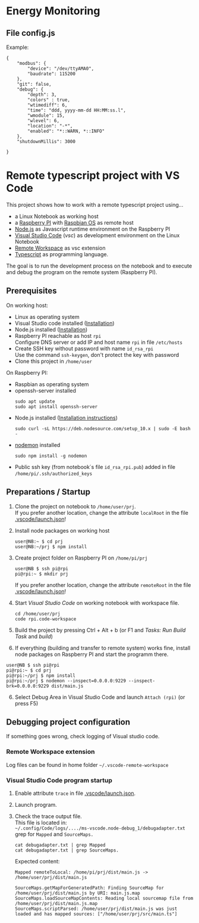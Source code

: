# Energy Monitoring

## File config.js

Example:

```
{
    "modbus": {
        "device": "/dev/ttyAMA0",
        "baudrate": 115200
    },
    "git": false,
    "debug": {
        "depth": 3,
        "colors" : true,
        "wtimediff": 6,
        "time": "ddd, yyyy-mm-dd HH:MM:ss.l",
        "wmodule": 15,
        "wlevel": 6,
        "location": "-*",
        "enabled": "*::WARN, *::INFO"
    },
    "shutdownMillis": 3000

}
```

# Remote typescript project with VS Code

This project shows how to work with a remote typescript project using... 

* a Linux Notebook as working host
* a [Raspberry PI](https://www.raspberrypi.org) with [Raspbian OS](https://www.raspberrypi.org/downloads/raspbian) as remote host
* [Node.js](https://nodejs.org) as Javascript runtime environment on the Raspberry PI
* [Visual Studio Code](https://code.visualstudio.com) (*vsc*) as development environment on the Linux Notebook
* [Remote Workspace](https://marketplace.visualstudio.com/items?itemName=mkloubert.vscode-remote-workspace) as vsc extension
* [Typescript](https://www.typescriptlang.org) as programming language.

The goal is to run the development process on the notebook and to execute and debug the program on the remote system (Raspberry PI).

## Prerequisites

On working host:

* Linux as operating system
* Visual Studio code installed ([Installation](https://code.visualstudio.com/docs/setup/linux))
* Node.js installed ([Installation](https://nodejs.org/en/download/package-manager/#debian-and-ubuntu-based-linux-distributions))
* Raspberry PI reachable as host `rpi`  
Configure DNS server or add IP and host name `rpi` in file `/etc/hosts`
* Create SSH key without password with name `id_rsa_rpi`  
Use the command `ssh-keygen`, don't protect the key with password
* Clone this project in `/home/user`

On Raspberry PI:
* Raspbian as operating system
* openssh-server installed  
  ```
  sudo apt update
  sudo apt install openssh-server
  ```
* Node.js installed ([Installation instructions](https://nodejs.org/en/download/package-manager/#debian-and-ubuntu-based-linux-distributions))  
  ```
  sudo curl -sL https://deb.nodesource.com/setup_10.x | sudo -E bash -
  ```
* [nodemon](https://github.com/remy/nodemon) installed  
  ```
  sudo npm install -g nodemon
  ```
* Public ssh key (from notebook´s file `id_rsa_rpi.pub`) added in file `/home/pi/.ssh/authorized_keys`


## Preparations / Startup

1) Clone the project on notebook to `/home/user/prj`.  
   If you prefer another location, change the attribute `localRoot` in the file [.vscode/launch.json](.vscode/launch.json)!

2) Install node packages on working host
   ```
   user@NB:~ $ cd prj
   user@NB:~/prj $ npm install
   ```

3) Create project folder on Raspberry PI on `/home/pi/prj`  
   ```
   user@NB $ ssh pi@rpi
   pi@rpi:~ $ mkdir prj
   ```
   If you prefer another location, change the attribute `remoteRoot` in the file [.vscode/launch.json](.vscode/launch.json)!

4) Start *Visual Studio Code* on working notebook with workspace file.
   ```
   cd /home/user/prj
   code rpi.code-workspace 
   ```
5) Build the project by pressing Ctrl + Alt + b (or F1 and *Tasks: Run Build Task* and *build*)

5) If everything (building and transfer to remote system) works fine, install node packages on Raspberry PI and start the programm there.  
```
user@NB $ ssh pi@rpi
pi@rpi:~ $ cd prj
pi@rpi:~/prj $ npm install
pi@rpi:~/prj $ nodemon --inspect=0.0.0.0:9229 --inspect-brk=0.0.0.0:9229 dist/main.js
```

6) Select Debug Area in Visual Studio Code and launch `Attach (rpi)` (or press F5)

## Debugging project configuration

If something goes wrong, check logging of Visual studio code.

### Remote Workspace extension

Log files can be found in home folder `~/.vscode-remote-workspace`

### Visual Studio Code program startup

1) Enable attribute `trace` in file [.vscode/launch.json](.vscode/launch.json).

2) Launch program.

3) Check the trace output file.  
   This file is located in:  
   `~/.config/Code/logs/..../ms-vscode.node-debug_1/debugadapter.txt`  
   grep for `Mapped` and `SourceMaps.`
   ```
   cat debugadapter.txt | grep Mapped
   cat debugadapter.txt | grep SourceMaps.
   ```
   Expected content:  
   ```
   Mapped remoteToLocal: /home/pi/prj/dist/main.js -> /home/user/prj/dist/main.js

   SourceMaps.getMapForGeneratedPath: Finding SourceMap for /home/user/prj/dist/main.js by URI: main.js.map
   SourceMaps.loadSourceMapContents: Reading local sourcemap file from /home/user/prj/dist/main.js.map
   SourceMaps.scriptParsed: /home/user/prj/dist/main.js was just loaded and has mapped sources: ["/home/user/prj/src/main.ts"]
   ```





